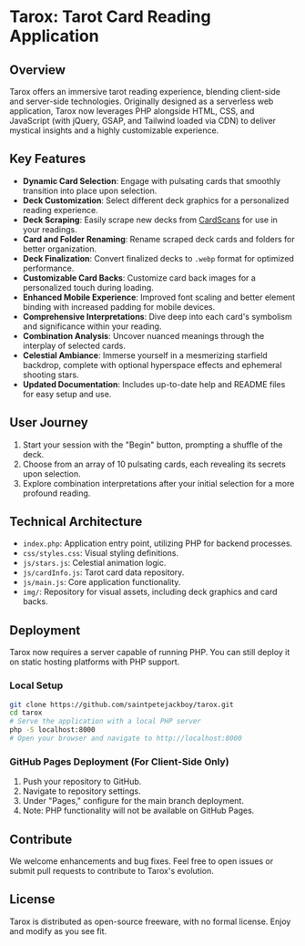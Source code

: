 # Tarox: Tarot Card Reading Application

## Overview

Tarox offers an immersive tarot reading experience, blending client-side and server-side technologies. Originally designed as a serverless web application, Tarox now leverages PHP alongside HTML, CSS, and JavaScript (with jQuery, GSAP, and Tailwind loaded via CDN) to deliver mystical insights and a highly customizable experience.

## Key Features

- **Dynamic Card Selection**: Engage with pulsating cards that smoothly transition into place upon selection.
- **Deck Customization**: Select different deck graphics for a personalized reading experience.
- **Deck Scraping**: Easily scrape new decks from [CardScans](https://cardscans.piwigo.com/) for use in your readings.
- **Card and Folder Renaming**: Rename scraped deck cards and folders for better organization.
- **Deck Finalization**: Convert finalized decks to `.webp` format for optimized performance.
- **Customizable Card Backs**: Customize card back images for a personalized touch during loading.
- **Enhanced Mobile Experience**: Improved font scaling and better element binding with increased padding for mobile devices.
- **Comprehensive Interpretations**: Dive deep into each card's symbolism and significance within your reading.
- **Combination Analysis**: Uncover nuanced meanings through the interplay of selected cards.
- **Celestial Ambiance**: Immerse yourself in a mesmerizing starfield backdrop, complete with optional hyperspace effects and ephemeral shooting stars.
- **Updated Documentation**: Includes up-to-date help and README files for easy setup and use.

## User Journey

1. Start your session with the "Begin" button, prompting a shuffle of the deck.
2. Choose from an array of 10 pulsating cards, each revealing its secrets upon selection.
3. Explore combination interpretations after your initial selection for a more profound reading.

## Technical Architecture

- `index.php`: Application entry point, utilizing PHP for backend processes.
- `css/styles.css`: Visual styling definitions.
- `js/stars.js`: Celestial animation logic.
- `js/cardInfo.js`: Tarot card data repository.
- `js/main.js`: Core application functionality.
- `img/`: Repository for visual assets, including deck graphics and card backs.

## Deployment

Tarox now requires a server capable of running PHP. You can still deploy it on static hosting platforms with PHP support.

### Local Setup

```bash
git clone https://github.com/saintpetejackboy/tarox.git
cd tarox
# Serve the application with a local PHP server
php -S localhost:8000
# Open your browser and navigate to http://localhost:8000
```

### GitHub Pages Deployment (For Client-Side Only)

1. Push your repository to GitHub.
2. Navigate to repository settings.
3. Under "Pages," configure for the main branch deployment.
4. Note: PHP functionality will not be available on GitHub Pages.

## Contribute

We welcome enhancements and bug fixes. Feel free to open issues or submit pull requests to contribute to Tarox's evolution.

## License

Tarox is distributed as open-source freeware, with no formal license. Enjoy and modify as you see fit.

